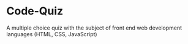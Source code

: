 # Code-Quiz
A multiple choice quiz with the subject of front end web development languages (HTML, CSS, JavaScript)
